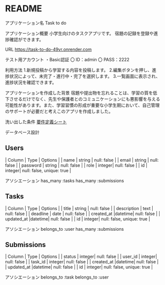 # README

アプリケーション名
Task to do

アプリケーション概要
小学生向けのタスクアプリです。
宿題の記録を登録や進捗確認ができます。

URL
https://task-to-do-49vr.onrender.com

テスト用アカウント
・Basic認証
〇 ID：admin
〇 PASS：2222

利用方法
1.新規投稿から学習する内容を投稿します。
2.編集ボタンを押し、進捗状況によって、未完了・進行中・完了を選択します。
3.一覧画面に表示され、進捗状況を確認できます。

アプリケーションを作成した背景
宿題や提出物を忘れることは、学習の質を低下させるだけでなく、先生や保護者とのコミュニケーションにも悪影響を与える可能性があります。また、学習習慣の形成が重要な小学生期において、自己管理のサポートが必要だと考えこのアプリを作成しました。

洗い出した条件
[要件定義シート](https://docs.google.com/spreadsheets/d/1xVg-wkfdNyNMCc2VM40_0P1ScdH0lWaS/edit?gid=1997928164#gid=1997928164)

データベース設計

## Users
| Column             | Type   | Options     |
| name               | string | null: false |
| email              | string | null: false |
| password           | string | null: false |
| role               | integer| null: false |
| id                 | integer| null: false, unique: true  |

アソシエーション
has_many :tasks
has_many :submissions

## Tasks
| Column             | Type   | Options     |
| title              | string | null: false |
| description        | text   | null: false |
| deadline           | date   | null: false |
| created_at         |datetime| null: false |
| updated_at         |datetime| null: false |
| id                 | integer| null: false, unique: true  |

アソシエーション
belongs_to :user
has_many :submissions

## Submissions
| Column             | Type   | Options     |
| status             | integer| null: false |
| user_id            | integer| null: false |
| task_id            | integer| null: false |
| created_at         |datetime| null: false |
| updated_at         |datetime| null: false |
| id                 | integer| null: false, unique: true  |

アソシエーション
belongs_to :task
belongs_to :user


